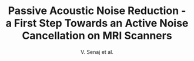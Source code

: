 ---
cat: ciel
subcat: neurophysics
bestof: false
author: V. Senaj et al.
title: Passive Acoustic Noise Reduction - a First Step Towards an Active Noise Cancellation on MRI Scanners
year: 2005
type: misc
---